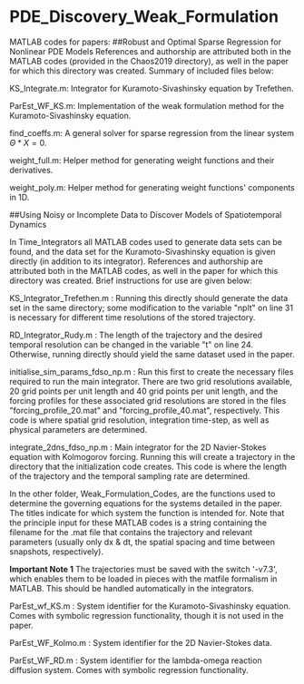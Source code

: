 # PDE_Discovery_Weak_Formulation
MATLAB codes for papers: 
##Robust and Optimal Sparse Regression for Nonlinear PDE Models
References and authorship are attributed both in the MATLAB codes (provided in the Chaos2019 directory), as well in the paper for which this directory was created. Summary of included files below:

KS_Integrate.m: Integrator for Kuramoto-Sivashinsky equation by Trefethen.

ParEst_WF_KS.m: Implementation of the weak formulation method for the Kuramoto-Sivashinsky equation.

find_coeffs.m: A general solver for sparse regression from the linear system $\Theta*X = 0$.

weight_full.m: Helper method for generating weight functions and their derivatives.

weight_poly.m: Helper method for generating weight functions' components in 1D. 

##Using Noisy or Incomplete Data to Discover Models of Spatiotemporal Dynamics

In Time_Integrators all MATLAB codes used to generate data sets can be found, and the data set for the Kuramoto-Sivashinsky equation is given directly (in addition to its integrator). References and authorship are attributed both in the MATLAB codes, as well in the paper for which this directory was created. Brief instructions for use are given below:

KS_Integrator_Trefethen.m : Running this directly should generate the data set in the same directory; some modification to the variable "nplt" on line 31 is necessary for different time resolutions of the stored trajectory.

RD_Integrator_Rudy.m : The length of the trajectory and the desired temporal resolution can be changed in the variable "t" on line 24. Otherwise, running directly should yield the same dataset used in the paper.

initialise_sim_params_fdso_np.m : Run this first to create the necessary files required to run the main integrator. There are two grid resolutions available, 20 grid points per unit length and 40 grid points per unit length, and the forcing profiles for these associated grid resolutions are stored in the files "forcing_profile_20.mat" and "forcing_profile_40.mat", respectively. This code is where spatial grid resolution, integration time-step, as well as physical parameters are determined.

integrate_2dns_fdso_np.m : Main integrator for the 2D Navier-Stokes equation with Kolmogorov forcing. Running this will create a trajectory in the directory that the initialization code creates. This code is where the length of the trajectory and the temporal sampling rate are determined.

In the other folder, Weak_Formulation_Codes, are the functions used to determine the governing equations for the systems detailed in the paper. The titles indicate for which system the function is intended for. Note that the principle input for these MATLAB codes is a string containing the filename for the .mat file that contains the trajectory and relevant parameters (usually only dx & dt, the spatial spacing and time between snapshots, respectively). 

**Important Note 1**
The trajectories must be saved with the switch '-v7.3', which enables them to be loaded in pieces with the matfile formalism in MATLAB. This should be handled automatically in the integrators.

ParEst_wf_KS.m : System identifier for the Kuramoto-Sivashinsky equation. Comes with symbolic regression functionality, though it is not used in the paper.

ParEst_WF_Kolmo.m : System identifier for the 2D Navier-Stokes data.

ParEst_WF_RD.m : System identifier for the lambda-omega reaction diffusion system. Comes with symbolic regression functionality.
